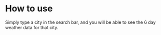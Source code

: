 # How to use

Simply type a city in the search bar, and you will be able to see the 6 day weather data for that city.
